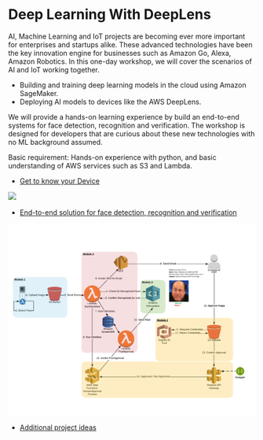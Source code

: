 # Deep Learning With DeepLens

AI, Machine Learning and IoT projects are becoming ever more important for enterprises and startups alike. These advanced technologies have been the key innovation engine for businesses such as Amazon Go, Alexa, Amazon Robotics. In this one-day workshop, we will cover the scenarios of AI and IoT working together.

- Building and training deep learning models in the cloud using Amazon SageMaker.  
- Deploying AI models to devices like the AWS DeepLens.

We will provide a hands-on learning experience by build an end-to-end systems for face detection, recognition and verification. The workshop is designed for developers that are curious about these new technologies with no ML background assumed.   

Basic requirement: Hands-on experience with python, and basic understanding of AWS services such as S3 and Lambda.

- [Get to know your Device](1-KnowYourDevice)

![](1/KnowYourDevice/assets/dlgeneral.png)

- [End-to-end solution for face detection, recognition and verification](2-FaceDetectionAndVerification)

![](2-FaceDetectionAndVerification/Architecture.png)

- [Additional project ideas](3-ProjectIdeas)

